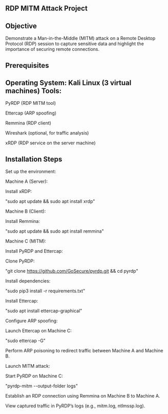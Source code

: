 RDP MITM Attack Project
----------------------------


Objective
----------


Demonstrate a Man-in-the-Middle (MITM) attack on a Remote Desktop Protocol (RDP) session to capture sensitive data and highlight the importance of securing remote connections.

Prerequisites
----------------
Operating System: Kali Linux (3 virtual machines)
Tools:
----------------

PyRDP (RDP MITM tool)

Ettercap (ARP spoofing)

Remmina (RDP client)

Wireshark (optional, for traffic analysis)

xRDP (RDP service on the server machine)


Installation Steps
------------------------------

Set up the environment:


Machine A (Server): 

Install xRDP:

"sudo apt update && sudo apt install xrdp"

Machine B (Client): 

Install Remmina:

"sudo apt update && sudo apt install remmina"

Machine C (MITM): 

Install PyRDP and Ettercap:

Clone PyRDP: 

"git clone https://github.com/GoSecure/pyrdp.git && cd pyrdp"

Install dependencies: 

"sudo pip3 install -r requirements.txt"

Install Ettercap: 

"sudo apt install ettercap-graphical"

Configure ARP spoofing:


Launch Ettercap on Machine C:

"sudo ettercap -G"

Perform ARP poisoning to redirect traffic between Machine A and Machine B.

Launch MITM attack:


Start PyRDP on Machine C:

"pyrdp-mitm --output-folder logs"

Establish an RDP connection using Remmina on Machine B to Machine A.


View captured traffic in PyRDP’s logs (e.g., mitm.log, ntlmssp.log).
